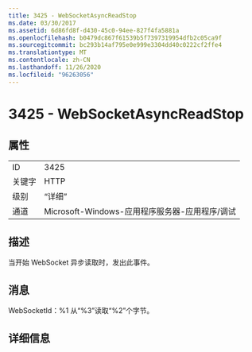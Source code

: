 ```yaml
---
title: 3425 - WebSocketAsyncReadStop
ms.date: 03/30/2017
ms.assetid: 6d86fd8f-d430-45c0-94ee-827f4fa5881a
ms.openlocfilehash: b0479dc867f61539b5f7397319954dfb2c05ca9f
ms.sourcegitcommit: bc293b14af795e0e999e3304dd40c0222cf2ffe4
ms.translationtype: MT
ms.contentlocale: zh-CN
ms.lasthandoff: 11/26/2020
ms.locfileid: "96263056"
---
```

# <a name="3425---websocketasyncreadstop"></a>3425 - WebSocketAsyncReadStop

## <a name="properties"></a>属性  
  
|||  
|-|-|  
|ID|3425|  
|关键字|HTTP|  
|级别|“详细”|  
|通道|Microsoft-Windows-应用程序服务器-应用程序/调试|  
  
## <a name="description"></a>描述  

 当开始 WebSocket 异步读取时，发出此事件。  
  
## <a name="message"></a>消息  

 WebSocketId：%1 从“%3”读取“%2”个字节。  
  
## <a name="details"></a>详细信息
